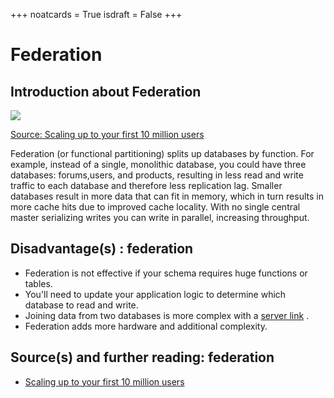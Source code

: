 +++
noatcards = True
isdraft = False
+++

# Federation

## Introduction about Federation

![](https://camo.githubusercontent.com/6eb6570a8b6b4e1d52e3d7cc07e7959ea5dac75f/687474703a2f2f692e696d6775722e636f6d2f553371563333652e706e67) 

[Source: Scaling up to your first 10 million users](https://www.youtube.com/watch?v=vg5onp8TU6Q)

Federation (or functional partitioning) splits up databases by function. For example, instead of a single, monolithic database, you could have three databases: forums,users, and products, resulting in less read and write traffic to each database and therefore less replication lag. Smaller databases result in more data that can fit in memory, which in turn results in more cache hits due to improved cache locality. With no single central master serializing writes you can write in parallel, increasing throughput.

## Disadvantage(s) : federation

- Federation is not effective if your schema requires huge functions or tables.
- You'll need to update your application logic to determine which database to read and write.
- Joining data from two databases is more complex with a [server link](http://stackoverflow.com/questions/5145637/querying-data-by-joining-two-tables-in-two-database-on-different-servers) .
- Federation adds more hardware and additional complexity.

## Source(s) and further reading: federation

- [Scaling up to your first 10 million users](https://www.youtube.com/watch?v=vg5onp8TU6Q) 